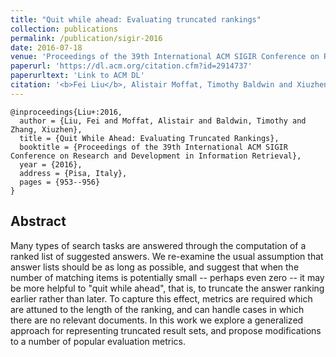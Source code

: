 ```yaml
---
title: "Quit while ahead: Evaluating truncated rankings"
collection: publications
permalink: /publication/sigir-2016
date: 2016-07-18
venue: 'Proceedings of the 39th International ACM SIGIR Conference on Research and Development in Information Retrieval'
paperurl: 'https://dl.acm.org/citation.cfm?id=2914737'
paperurltext: 'Link to ACM DL'
citation: '<b>Fei Liu</b>, Alistair Moffat, Timothy Baldwin and Xiuzhen Zhang (2016) <a href="http://liufly.github.io/files/papers/sigir-2016.pdf"><u>Quit while ahead: Evaluating truncated rankings</u></a>, In <i>Proceedings of the 39th International ACM SIGIR Conference on Research and Development in Information Retrieval</i>, Pisa, Italy, pp. 953-956.'
---
```


```
@inproceedings{Liu+:2016,
  author = {Liu, Fei and Moffat, Alistair and Baldwin, Timothy and Zhang, Xiuzhen},
  title = {Quit While Ahead: Evaluating Truncated Rankings},
  booktitle = {Proceedings of the 39th International ACM SIGIR Conference on Research and Development in Information Retrieval},
  year = {2016},
  address = {Pisa, Italy},
  pages = {953--956}
} 
```

## Abstract
Many types of search tasks are answered through the computation of a ranked list of suggested answers. We re-examine the usual assumption that answer lists should be as long as possible, and suggest that when the number of matching items is potentially small -- perhaps even zero -- it may be more helpful to "quit while ahead", that is, to truncate the answer ranking earlier rather than later. To capture this effect, metrics are required which are attuned to the length of the ranking, and can handle cases in which there are no relevant documents. In this work we explore a generalized approach for representing truncated result sets, and propose modifications to a number of popular evaluation metrics.
